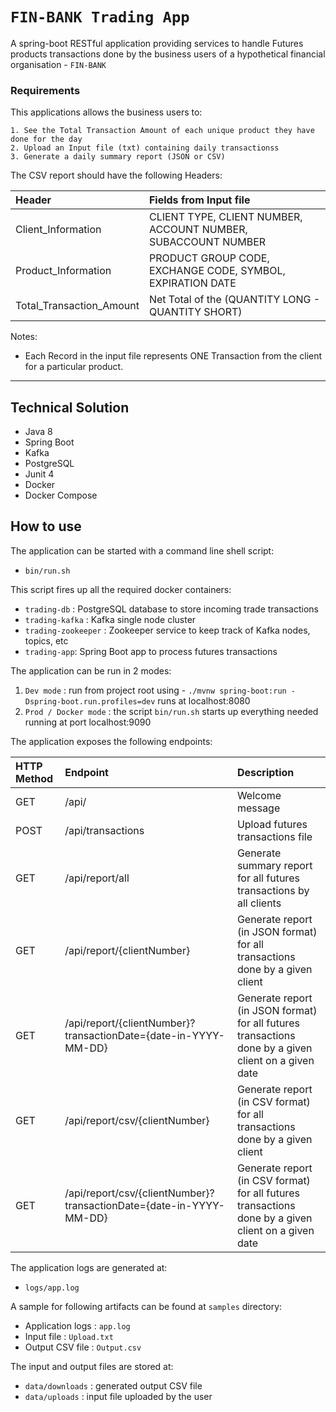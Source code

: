 

`FIN-BANK Trading App`
=====================


A spring-boot RESTful application providing services to handle Futures products transactions done by the business users of a hypothetical financial organisation - `FIN-BANK`


### Requirements
This applications allows the business users to:

    1. See the Total Transaction Amount of each unique product they have done for the day
    2. Upload an Input file (txt) containing daily transactionss
    3. Generate a daily summary report (JSON or CSV)

The CSV report should have the following Headers:


| Header                     | Fields from Input file                                        |
|:---------------------------|:--------------------------------------------------------------| 
| Client_Information         | CLIENT TYPE, CLIENT NUMBER, ACCOUNT NUMBER, SUBACCOUNT NUMBER |
| Product_Information        | PRODUCT GROUP CODE, EXCHANGE CODE, SYMBOL, EXPIRATION DATE    |
| Total_Transaction_Amount   | Net Total of the (QUANTITY LONG - QUANTITY SHORT)             |


Notes: 
- Each Record in the input file represents ONE Transaction from the client for a particular product.

---------

Technical Solution
-----

- Java 8
- Spring Boot
- Kafka
- PostgreSQL
- Junit 4
- Docker
- Docker Compose

How to use
----

The application can be started with a command line shell script:

- `bin/run.sh`

This script fires up all the required docker containers:

- `trading-db` : PostgreSQL database to store incoming trade transactions
- `trading-kafka` : Kafka single node cluster
- `trading-zookeeper` : Zookeeper service to keep track of Kafka nodes, topics, etc
- `trading-app`: Spring Boot app to process futures transactions   

The application can be run in 2 modes:

1. `Dev mode` : run from project root using - `./mvnw spring-boot:run -Dspring-boot.run.profiles=dev` runs at localhost:8080
2. `Prod / Docker mode` : the script `bin/run.sh` starts up everything needed running at port localhost:9090

The application exposes the following endpoints:

| HTTP Method  | Endpoint                                                             | Description                       |
|:-------------|:---------------------------------------------------------------------|:----------------------------------| 
| GET          | /api/                                                                | Welcome message                   |
| POST         | /api/transactions                                                    | Upload futures transactions file  |
| GET          | /api/report/all                                                      | Generate summary report for all futures transactions by all clients  |
| GET          | /api/report/{clientNumber}                                           | Generate report (in JSON format) for all transactions done by a given client |
| GET          | /api/report/{clientNumber}?transactionDate={date-in-YYYY-MM-DD}      | Generate report (in JSON format) for all futures transactions done by a given client on a given date |
| GET          | /api/report/csv/{clientNumber}                                       | Generate report (in CSV format) for all transactions done by a given client |
| GET          | /api/report/csv/{clientNumber}?transactionDate={date-in-YYYY-MM-DD}  | Generate report (in CSV format) for all futures transactions done by a given client on a given date |


The application logs are generated at:

- `logs/app.log` 

A sample for following artifacts can be found at `samples` directory:

- Application logs  :  `app.log`
- Input file        :  `Upload.txt`
- Output CSV file   :  `Output.csv`

The input and output files are stored at:

- `data/downloads` : generated output CSV file
- `data/uploads` : input file uploaded by the user




